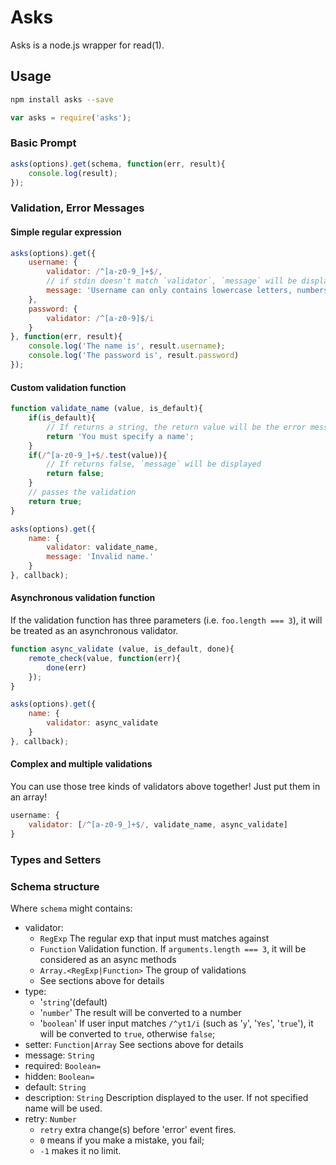 # Asks

Asks is a node.js wrapper for read(1).
	
## Usage
```sh
npm install asks --save
```

```js
var asks = require('asks');
```

### Basic Prompt

```js
asks(options).get(schema, function(err, result){
	console.log(result);
});
```

### Validation, Error Messages

#### Simple regular expression

```js
asks(options).get({
	username: {
		validator: /^[a-z0-9_]+$/,
		// if stdin doesn't match `validator`, `message` will be displayed.
		message: 'Username can only contains lowercase letters, numbers and underscore.'
	},
	password: {
		validator: /^[a-z0-9]$/i
	}
}, function(err, result){
	console.log('The name is', result.username);
	console.log('The password is', result.password)
});
```

#### Custom validation function

```js
function validate_name (value, is_default){
	if(is_default){
		// If returns a string, the return value will be the error message.
		return 'You must specify a name';
	}
	if(/^[a-z0-9_]+$/.test(value)){
		// If returns false, `message` will be displayed
		return false;
	}
	// passes the validation
	return true;
}

asks(options).get({
	name: {
		validator: validate_name,
		message: 'Invalid name.'
	}
}, callback);
```

#### Asynchronous validation function

If the validation function has three parameters (i.e. `foo.length === 3`), it will be treated as an asynchronous validator.

```js
function async_validate (value, is_default, done){
	remote_check(value, function(err){
		done(err)
	});
}

asks(options).get({
	name: {
		validator: async_validate
	}
}, callback);
```

#### Complex and multiple validations

You can use those tree kinds of validators above together! Just put them in an array!

```js
username: {
	validator: [/^[a-z0-9_]+$/, validate_name, async_validate]
}
```

### Types and Setters


### Schema structure


Where `schema` might contains:

- validator: 
	- `RegExp` The regular exp that input must matches against
	- `Function` Validation function. If `arguments.length === 3`, it will be considered as an async methods
	- `Array.<RegExp|Function>` The group of validations
	- See sections above for details
- type:
	- '`string`'(default) 
	- '`number`' The result will be converted to a number
	- '`boolean`' If user input matches `/^yt1/i` (such as '`y`', '`Yes`', '`true`'), it will be converted to `true`, otherwise `false`; 
- setter: `Function|Array` See sections above for details
- message: `String`
- required: `Boolean=`
- hidden: `Boolean=`
- default: `String`
- description: `String` Description displayed to the user. If not specified name will be used.
- retry: `Number` 
	- `retry` extra change(s) before 'error' event fires. 
	- `0` means if you make a mistake, you fail; 
	- `-1` makes it no limit.
